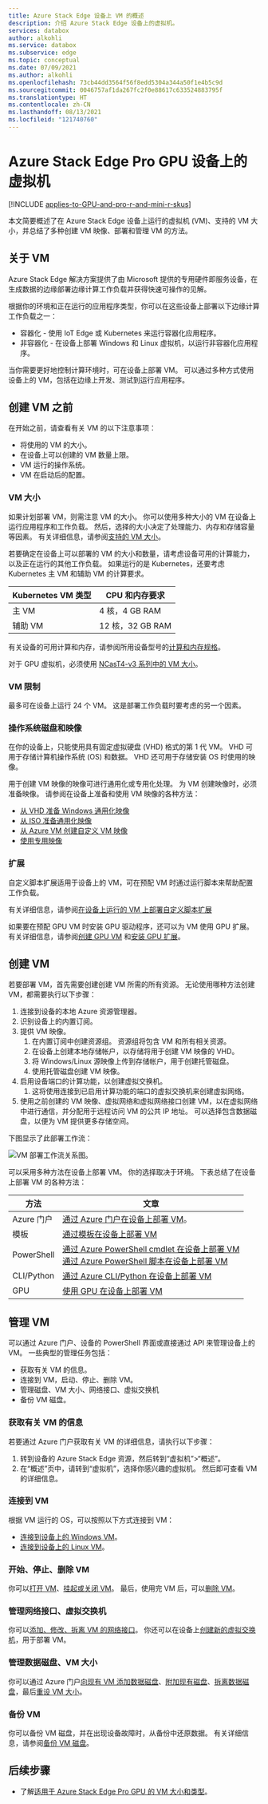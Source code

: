 ```yaml
---
title: Azure Stack Edge 设备上 VM 的概述
description: 介绍 Azure Stack Edge 设备上的虚拟机。
services: databox
author: alkohli
ms.service: databox
ms.subservice: edge
ms.topic: conceptual
ms.date: 07/09/2021
ms.author: alkohli
ms.openlocfilehash: 73cb44dd3564f56f8edd5304a344a50f1e4b5c9d
ms.sourcegitcommit: 0046757af1da267fc2f0e88617c633524883795f
ms.translationtype: HT
ms.contentlocale: zh-CN
ms.lasthandoff: 08/13/2021
ms.locfileid: "121740760"
---
```

# <a name="virtual-machines-on-your-azure-stack-edge-pro-gpu-device"></a>Azure Stack Edge Pro GPU 设备上的虚拟机

[!INCLUDE [applies-to-GPU-and-pro-r-and-mini-r-skus](../../includes/azure-stack-edge-applies-to-gpu-pro-r-mini-r-sku.md)]

本文简要概述了在 Azure Stack Edge 设备上运行的虚拟机 (VM)、支持的 VM 大小，并总结了多种创建 VM 映像、部署和管理 VM 的方法。 

## <a name="about-vms"></a>关于 VM

Azure Stack Edge 解决方案提供了由 Microsoft 提供的专用硬件即服务设备，在生成数据的边缘部署边缘计算工作负载并获得快速可操作的见解。 

根据你的环境和正在运行的应用程序类型，你可以在这些设备上部署以下边缘计算工作负载之一： 

- 容器化 - 使用 IoT Edge 或 Kubernetes 来运行容器化应用程序。
- 非容器化 - 在设备上部署 Windows 和 Linux 虚拟机，以运行非容器化应用程序。 

当你需要更好地控制计算环境时，可在设备上部署 VM。 可以通过多种方式使用设备上的 VM，包括在边缘上开发、测试到运行应用程序。

## <a name="before-you-create-a-vm"></a>创建 VM 之前

在开始之前，请查看有关 VM 的以下注意事项：

- 将使用的 VM 的大小。
- 在设备上可以创建的 VM 数量上限。
- VM 运行的操作系统。
- VM 在启动后的配置。


### <a name="vm-size"></a>VM 大小

如果计划部署 VM，则需注意 VM 的大小。 你可以使用多种大小的 VM 在设备上运行应用程序和工作负载。 然后，选择的大小决定了处理能力、内存和存储容量等因素。 有关详细信息，请参阅[支持的 VM 大小](azure-stack-edge-gpu-virtual-machine-sizes.md#supported-vm-sizes)。

若要确定在设备上可以部署的 VM 的大小和数量，请考虑设备可用的计算能力，以及正在运行的其他工作负载。 如果运行的是 Kubernetes，还要考虑 Kubernetes 主 VM 和辅助 VM 的计算要求。

|Kubernetes VM 类型|CPU 和内存要求|
|---------|---------|
|主 VM|4 核，4 GB RAM|
|辅助 VM|12 核，32 GB RAM|

有关设备的可用计算和内存，请参阅所用设备型号的[计算和内存规格](azure-stack-edge-gpu-technical-specifications-compliance.md#compute-and-memory-specifications)。 

对于 GPU 虚拟机，必须使用 [NCasT4-v3 系列中的 VM 大小](azure-stack-edge-gpu-virtual-machine-sizes.md#ncast4_v3-series-preview)。


### <a name="vm-limits"></a>VM 限制

最多可在设备上运行 24 个 VM。 这是部署工作负载时要考虑的另一个因素。

### <a name="operating-system-disks-and-images"></a>操作系统磁盘和映像

在你的设备上，只能使用具有固定虚拟硬盘 (VHD) 格式的第 1 代 VM。 VHD 可用于存储计算机操作系统 (OS) 和数据。 VHD 还可用于存储安装 OS 时使用的映像。 

用于创建 VM 映像的映像可进行通用化或专用化处理。 为 VM 创建映像时，必须准备映像。 请参阅在设备上准备和使用 VM 映像的各种方法：

- [从 VHD 准备 Windows 通用化映像](azure-stack-edge-gpu-prepare-windows-vhd-generalized-image.md)
- [从 ISO 准备通用化映像](azure-stack-edge-gpu-prepare-windows-generalized-image-iso.md)
- [从 Azure VM 创建自定义 VM 映像](azure-stack-edge-gpu-create-virtual-machine-image.md)
- [使用专用映像](azure-stack-edge-gpu-deploy-vm-specialized-image-powershell.md)

### <a name="extensions"></a>扩展

自定义脚本扩展适用于设备上的 VM，可在预配 VM 时通过运行脚本来帮助配置工作负载。

有关详细信息，请参阅[在设备上运行的 VM 上部署自定义脚本扩展](azure-stack-edge-gpu-deploy-virtual-machine-custom-script-extension.md)

如果要在预配 GPU VM 时安装 GPU 驱动程序，还可以为 VM 使用 GPU 扩展。 有关详细信息，请参阅[创建 GPU VM](azure-stack-edge-gpu-deploy-gpu-virtual-machine.md#create-gpu-vms) 和[安装 GPU 扩展](azure-stack-edge-gpu-deploy-virtual-machine-install-gpu-extension.md)。

## <a name="create-a-vm"></a>创建 VM

若要部署 VM，首先需要创建创建 VM 所需的所有资源。 无论使用哪种方法创建 VM，都需要执行以下步骤： 

1. 连接到设备的本地 Azure 资源管理器。 
1. 识别设备上的内置订阅。
1. 提供 VM 映像。
    1. 在内置订阅中创建资源组。 资源组将包含 VM 和所有相关资源。
    2. 在设备上创建本地存储帐户，以存储将用于创建 VM 映像的 VHD。
    3. 将 Windows/Linux 源映像上传到存储帐户，用于创建托管磁盘。
    4. 使用托管磁盘创建 VM 映像。
1. 启用设备端口的计算功能，以创建虚拟交换机。
    1. 这将使用连接到已启用计算功能的端口的虚拟交换机来创建虚拟网络。  
1. 使用之前创建的 VM 映像、虚拟网络和虚拟网络接口创建 VM，以在虚拟网络中进行通信，并分配用于远程访问 VM 的公共 IP 地址。 可以选择包含数据磁盘，以便为 VM 提供更多存储空间。
 
下图显示了此部署工作流：

![VM 部署工作流关系图。](media/azure-stack-edge-gpu-deploy-virtual-machine-powershell/vm-workflow-r.svg)

可以采用多种方法在设备上部署 VM。 你的选择取决于环境。 下表总结了在设备上部署 VM 的各种方法：

|方法|文章|
|---------|---------|
|Azure 门户|[通过 Azure 门户在设备上部署 VM](azure-stack-edge-gpu-deploy-virtual-machine-portal.md)。|
|模板|[通过模板在设备上部署 VM](azure-stack-edge-gpu-deploy-virtual-machine-templates.md)|
|PowerShell|[通过 Azure PowerShell cmdlet 在设备上部署 VM](azure-stack-edge-gpu-deploy-virtual-machine-powershell.md)<br>[通过 Azure PowerShell 脚本在设备上部署 VM](azure-stack-edge-gpu-deploy-virtual-machine-powershell-script.md)|
|CLI/Python|[通过 Azure CLI/Python 在设备上部署 VM](azure-stack-edge-gpu-deploy-virtual-machine-cli-python.md)|
|GPU|[使用 GPU 在设备上部署 VM](azure-stack-edge-gpu-deploy-gpu-virtual-machine.md)|


## <a name="manage-your-vm"></a>管理 VM

可以通过 Azure 门户、设备的 PowerShell 界面或直接通过 API 来管理设备上的 VM。 一些典型的管理任务包括：

- 获取有关 VM 的信息。
- 连接到 VM，启动、停止、删除 VM。
- 管理磁盘、VM 大小、网络接口、虚拟交换机
- 备份 VM 磁盘。

### <a name="get-information-about-your-vm"></a>获取有关 VM 的信息

若要通过 Azure 门户获取有关 VM 的详细信息，请执行以下步骤：

1. 转到设备的 Azure Stack Edge 资源，然后转到“虚拟机”>“概述”。 
1. 在“概述”页中，请转到“虚拟机”，选择你感兴趣的虚拟机。 然后即可查看 VM 的详细信息。 

### <a name="connect-to-your-vm"></a>连接到 VM

根据 VM 运行的 OS，可以按照以下方式连接到 VM： 

- [连接到设备上的 Windows VM](azure-stack-edge-gpu-deploy-virtual-machine-templates.md#connect-to-windows-vm)。
- [连接到设备上的 Linux VM](azure-stack-edge-gpu-deploy-virtual-machine-templates.md#connect-to-linux-vm)。

### <a name="start-stop-delete-vms"></a>开始、停止、删除 VM

你可以[打开 VM](azure-stack-edge-gpu-deploy-virtual-machine-powershell.md#turn-on-the-vm)、[挂起或关闭 VM](azure-stack-edge-gpu-deploy-virtual-machine-powershell.md#suspend-or-shut-down-the-vm)。 最后，使用完 VM 后，可以[删除 VM](azure-stack-edge-gpu-deploy-virtual-machine-powershell.md#delete-the-vm)。

### <a name="manage-network-interfaces-virtual-switches"></a>管理网络接口、虚拟交换机

你可以[添加、修改、拆离 VM 的网络接口](azure-stack-edge-gpu-manage-virtual-machine-network-interfaces-portal.md)。 你还可以在设备上[创建新的虚拟交换机](azure-stack-edge-gpu-create-virtual-switch-powershell.md)，用于部署 VM。 

### <a name="manage-data-disks-vm-size"></a>管理数据磁盘、VM 大小

你可以通过 Azure 门户[向现有 VM 添加数据磁盘](azure-stack-edge-gpu-manage-virtual-machine-disks-portal.md#add-a-data-disk)、[附加现有磁盘](azure-stack-edge-gpu-manage-virtual-machine-disks-portal.md#add-a-data-disk)、[拆离数据磁盘](azure-stack-edge-gpu-manage-virtual-machine-disks-portal.md#detach-a-data-disk)，最后[重设 VM 大小](azure-stack-edge-gpu-manage-virtual-machine-resize-portal.md#resize-a-vm)。

### <a name="back-up-vms"></a>备份 VM

你可以备份 VM 磁盘，并在出现设备故障时，从备份中还原数据。 有关详细信息，请参阅[备份 VM 磁盘](azure-stack-edge-gpu-back-up-virtual-machine-disks.md)。

## <a name="next-steps"></a>后续步骤

- 了解[适用于 Azure Stack Edge Pro GPU 的 VM 大小和类型](azure-stack-edge-gpu-virtual-machine-sizes.md)。


